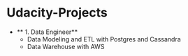 # Udacity-Projects

* ** 1. Data Engineer**
	* Data Modeling and ETL with Postgres and Cassandra
	* Data Warehouse with AWS 	